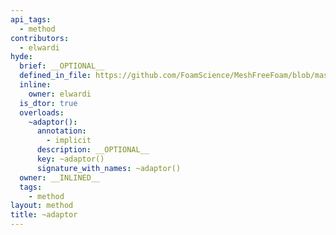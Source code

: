 ```yaml
---
api_tags:
  - method
contributors:
  - elwardi
hyde:
  brief: __OPTIONAL__
  defined_in_file: https://github.com/FoamScience/MeshFreeFoam/blob/master/src/meshfree/kdTrees/nanoflannKDTree/nanoflannKDTree.H
  inline:
    owner: elwardi
  is_dtor: true
  overloads:
    ~adaptor():
      annotation:
        - implicit
      description: __OPTIONAL__
      key: ~adaptor()
      signature_with_names: ~adaptor()
  owner: __INLINED__
  tags:
    - method
layout: method
title: ~adaptor
---
```

